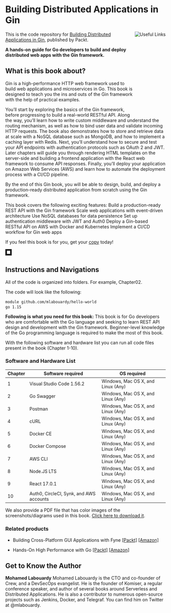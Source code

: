 # Building Distributed Applications in Gin

<a href="https://www.packtpub.com/web-development/building-distributed-applications-in-gin?utm_source=github&utm_medium=repository&utm_campaign=9781786461629"><img src="https://www.packtpub.com/media/catalog/product/cache/4cdce5a811acc0d2926d7f857dceb83b/9/7/9781801074858-original_53.jpeg" alt="Useful Links" height="256px" align="right"></a>

This is the code repository for [Building Distributed Applications in Gin](https://www.packtpub.com/web-development/building-distributed-applications-in-gin?utm_source=github&utm_medium=repository&utm_campaign=9781786461629), published by Packt.

**A hands-on guide for Go developers to build and deploy distributed web apps with the Gin framework.**

## What is this book about?
Gin is a high-performance HTTP web framework used to build web applications and microservices in Go. This book is designed to teach you the ins and outs of the Gin framework with the help of practical examples.

You’ll start by exploring the basics of the Gin framework, before progressing to build a real-world RESTful API. Along the way, you’ll learn how to write custom middleware and understand the routing mechanism, as well as how to bind user data and validate incoming HTTP requests. The book also demonstrates how to store and retrieve data at scale with a NoSQL database such as MongoDB, and how to implement a caching layer with Redis. Next, you’ll understand how to secure and test your API endpoints with authentication protocols such as OAuth 2 and JWT. Later chapters will guide you through rendering HTML templates on the server-side and building a frontend application with the React web framework to consume API responses. Finally, you’ll deploy your application on Amazon Web Services (AWS) and learn how to automate the deployment process with a CI/CD pipeline.

By the end of this Gin book, you will be able to design, build, and deploy a production-ready distributed application from scratch using the Gin framework.

This book covers the following exciting features:
Build a production-ready REST API with the Gin framework
Scale web applications with event-driven architecture
Use NoSQL databases for data persistence
Set up authentication middleware with JWT and Auth0
Deploy a Gin-based RESTful API on AWS with Docker and Kubernetes
Implement a CI/CD workflow for Gin web apps

If you feel this book is for you, get your [copy](https://www.amazon.com/dp/1801074852) today!

<a href="https://www.packtpub.com/?utm_source=github&utm_medium=banner&utm_campaign=GitHubBanner"><img src="https://raw.githubusercontent.com/PacktPublishing/GitHub/master/GitHub.png" 
alt="https://www.packtpub.com/" border="5" /></a>

## Instructions and Navigations
All of the code is organized into folders. For example, Chapter02.

The code will look like the following:
```
module github.com/mlabouardy/hello-world
go 1.15
```

**Following is what you need for this book:**
This book is for Go developers who are comfortable with the Go language and seeking to learn REST API design and development with the Gin framework. Beginner-level knowledge of the Go programming language is required to make the most of this book.

With the following software and hardware list you can run all code files present in the book (Chapter 1-10).
### Software and Hardware List
| Chapter | Software required | OS required |
| -------- | ------------------------------------ | ----------------------------------- |
| 1  | Visual Studio Code 1.56.2 | Windows, Mac OS X, and Linux (Any) |
| 2 | Go Swagger | Windows, Mac OS X, and Linux (Any) |
| 3 | Postman | Windows, Mac OS X, and Linux (Any) |
| 4 | cURL | Windows, Mac OS X, and Linux (Any) |
| 5 | Docker CE | Windows, Mac OS X, and Linux (Any) |
| 6 | Docker Compose | Windows, Mac OS X, and Linux (Any) |
| 7 | AWS CLI | Windows, Mac OS X, and Linux (Any) |
| 8 | Node.JS LTS | Windows, Mac OS X, and Linux (Any) |
| 9 | React 17.0.1 | Windows, Mac OS X, and Linux (Any) |
| 10 | Auth0, CircleCI, Synk, and AWS accounts | Windows, Mac OS X, and Linux (Any) |

We also provide a PDF file that has color images of the screenshots/diagrams used in this book. [Click here to download it](https://static.packt-cdn.com/downloads/9781801074858_ColorImages.pdf).

### Related products
* Building Cross-Platform GUI Applications with Fyne [[Packt]](https://www.packtpub.com/product/building-cross-platform-gui-applications-with-fyne/9781800563162?utm_source=github&utm_medium=repository&utm_campaign=9781800563162) [[Amazon]](https://www.amazon.com/dp/B08PKTNVBQ)

* Hands-On High Performance with Go [[Packt]](https://www.packtpub.com/product/hands-on-high-performance-with-go/9781789805789?utm_source=github&utm_medium=repository&utm_campaign=9781789805789) [[Amazon]](https://www.amazon.com/dp/1789805783)

## Get to Know the Author
**Mohamed Labouardy**
Mohamed Labouardy is the CTO and co-founder of Crew, and a DevSecOps evangelist. He is the founder of Komiser, a regular conference speaker, and author of several books around Serverless and Distributed Applications. He is also a contributor to numerous open-source projects such as Jenkins, Docker, and Telegraf. You can find him on Twitter at @mlabouardy.

